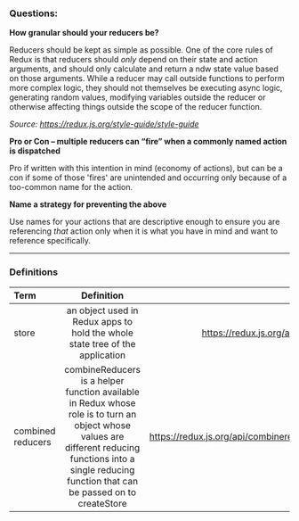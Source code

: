 ### Questions:

**How granular should your reducers be?**

Reducers should be kept as simple as possible.  One of the core rules of Redux is that reducers should *only* depend on their state and action arguments, and should only calculate and return a ndw state value based on those arguments.  While a reducer may call outside functions to perform more complex logic, they should not themselves be executing async logic, generating random values, modifying variables outside the reducer or otherwise affecting things outside the scope of the reducer function.

*Source: https://redux.js.org/style-guide/style-guide*

**Pro or Con – multiple reducers can “fire” when a commonly named action is dispatched**

Pro if written with this intention in mind (economy of actions), but can be a con if some of those 'fires' are unintended and occurring only because of a too-common name for the action.

**Name a strategy for preventing the above**

Use names for your actions that are descriptive enough to ensure you are referencing *that* action only when it is what you have in mind and want to reference specifically.

---

### Definitions

|Term|Definition|Source|
|:--|:-:|--:|
|store|an object used in Redux apps to hold the whole state tree of the application|https://redux.js.org/api/store|
|combined reducers|combineReducers is a helper function available in Redux whose role is to turn an object whose values are different reducing functions into a single reducing function that can be passed on to createStore|https://redux.js.org/api/combinereducers|
